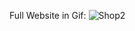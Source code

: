 Full Website in Gif:
![Shop2](https://user-images.githubusercontent.com/49307045/133916556-7cc98580-25d2-46ac-b54b-930e5211bca4.gif)



